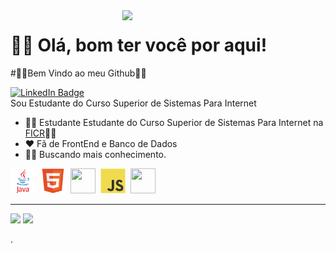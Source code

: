 <img src = "banner.gif" width = "325px" align = "right">

# 👨‍🎓 Olá, bom ter você por aqui!
#🐱‍👤Bem Vindo ao meu Github🐱‍👤
  <div id="badges">
  <a href = "https://www.linkedin.com/in/gustavo-jos%C3%A9-0b98b1263/">
    <img src="https://img.shields.io/badge/LinkedIn-blue?style=for-the-badge&logo=linkedin&logoColor=white" alt="LinkedIn Badge"/>
  </a>
 </div>
Sou Estudante do Curso Superior de Sistemas Para Internet 

- 👨‍🎓 Estudante Estudante do Curso Superior de Sistemas Para Internet na [FICR](www.ficr.catolica.edu.br)👨‍🎓
- ❤ Fã de FrontEnd e Banco de Dados
- 👩‍💻 Buscando mais conhecimento.

<div>
  <img src="https://github.com/devicons/devicon/blob/master/icons/java/java-original-wordmark.svg" title="Java" alt="Java" width="40" height="40"/>&nbsp;
     <img src="https://github.com/devicons/devicon/blob/master/icons/html5/html5-original.svg" title="HTML5" alt="HTML" width="40" height="40"/>&nbsp;
   <img src="https://user-images.githubusercontent.com/112765893/224705852-681e46b8-b17d-4080-a961-4e6b2fcc8b0b.png" width="40" height="40"/>&nbsp;
  <img src="https://github.com/devicons/devicon/blob/master/icons/javascript/javascript-original.svg" title="JavaScript" alt="JavaScript" width="40" height="40"/>&nbsp;
 <img src="https://user-images.githubusercontent.com/112765893/224705907-2824d55e-6e30-40f0-864b-2116ea30be68.png"width="40" height="40"/>&nbsp;
</div>

---


<div align = "left">

<img height = "200em" src="https://github-readme-stats.vercel.app/api?username=gustavojl&show_icons=true&show_icons=true&theme=bear&count_private=true" />
  <img height = "200em" src="https://github-readme-stats.vercel.app/api/top-langs/?username=gustavojl&show_icons=true&theme=bear&count_private=true"/>
</div>

.
